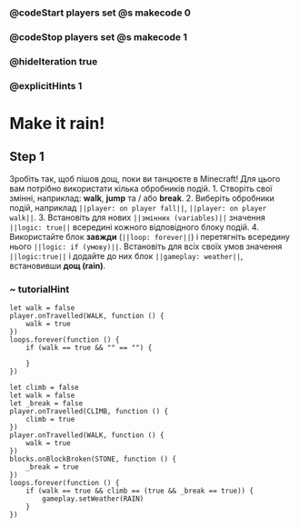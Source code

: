 ### @codeStart players set @s makecode 0
### @codeStop players set @s makecode 1

### @hideIteration true 
### @explicitHints 1


# Make it rain!

## Step 1
Зробіть так, щоб пішов дощ, поки ви танцюєте в Minecraft! Для цього вам потрібно використати кілька обробників подій. 1. Створіть свої змінні, наприклад: **walk**, **jump** та / або **break**. 2. Виберіть обробники подій, наприклад ``||player: on player fall||``, ``||player: on player walk||``. 3. Встановіть для нових ``||змінних (variables)||`` значення ``||logic: true||`` всередині кожного відповідного блоку подій. 4. Використайте блок **завжди** (``||loop: forever||``) і перетягніть всередину нього ``||logic: if (умову)||``. Встановіть для всіх своїх умов значення ``||logic:true||`` і додайте до них блок ``||gameplay: weather||``, встановивши **дощ (rain)**.

### ~ tutorialHint
```blocks
let walk = false
player.onTravelled(WALK, function () {
    walk = true
})
loops.forever(function () {
    if (walk == true && "" == "") {
    	
    }
})

```

```ghost
let climb = false
let walk = false
let _break = false
player.onTravelled(CLIMB, function () {
    climb = true
})
player.onTravelled(WALK, function () {
    walk = true
})
blocks.onBlockBroken(STONE, function () {
    _break = true
})
loops.forever(function () {
    if (walk == true && climb == (true && _break == true)) {
        gameplay.setWeather(RAIN)
    }
})
```
